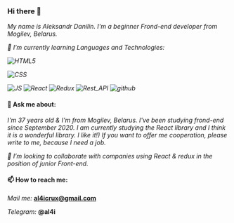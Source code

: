 ### Hi there 👋
*My name is Aleksandr Danilin. I'm a beginner Frond-end developer from Mogilev, Belarus.*

*🌱 I’m currently learning Languages and Technologies:*

*![HTML5](https://img.shields.io/badge/-HTML5%20-blue?style=for-the-badle&logo=html5)*

*![CSS](https://img.shields.io/badge/-CSS3-blue?style=for-the-badle&logo=css3)*

*![JS](https://img.shields.io/badge/-JS-yellow?style=for-the-badle&logo=JavaScript)*
*![React](https://img.shields.io/badge/-React-blue?style=for-the-badle&logo=react)*
*![Redux](https://img.shields.io/badge/-Redux-brightgreen?style=for-the-badle&logo=redux)*
*![Rest_API](https://img.shields.io/badge/-Rest_API-yellow?style=for-the-badle&logo=restapi)*
*![github](https://img.shields.io/badge/-github-red?style=for-the-badle&logo=git)*
#### 💬 Ask me about:
*I'm 37 years old & I'm from Mogilev, Belarus. I've been studying frond-end since September 2020. I am currently studying the React library and I think it is a wonderful library. I like it!) If you want to offer me cooperation, please write to me, because I need a job.*

*👯 I’m looking to collaborate with companies using React & redux in the position of junior Front-end.*

#### 📫 How to reach me:
*Mail me:* **al4icrux@gmail.com**

*Telegram:* **@al4i**




<!--
- 🔭 I’m currently working on ...
- 🌱 I’m currently learning ...
- 👯 I’m looking to collaborate on ...
- 🤔 I’m looking for help with ...
- 💬 Ask me about ...
- 📫 How to reach me: ...
- 😄 Pronouns: ...
- ⚡ Fun fact: ...
--!>
